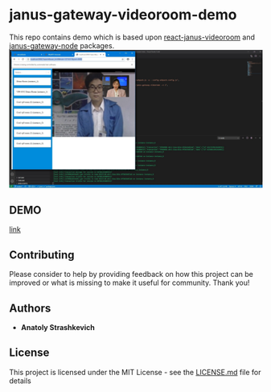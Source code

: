# janus-gateway-videoroom-demo
This repo contains demo which is based upon [react-janus-videoroom](https://github.com/IG-88-2/react-janus-videoroom) and 
[janus-gateway-node](https://github.com/IG-88-2/janus-gateway-node) packages.
![alt text](https://github.com/IG-88-2/janus-gateway-videoroom-demo/blob/master/example.jpg?raw=true)

## DEMO

[link](https://kreiadesign.com/)

## Contributing
Please consider to help by providing feedback on how this project can be 
improved or what is missing to make it useful for community. Thank you!
## Authors

* **Anatoly Strashkevich**

## License

This project is licensed under the MIT License - see the [LICENSE.md](LICENSE.md) file for details
